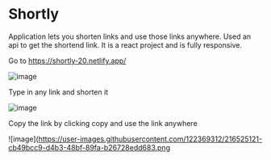 # Shortly
Application lets you shorten links and use those links anywhere. Used an api to get the shortend link. It is a react project and is fully responsive.

Go to https://shortly-20.netlify.app/

![image](https://user-images.githubusercontent.com/122369312/216524720-78040a5f-9615-4957-ab71-d0fea570efda.png)

Type in any link and shorten it

![image](https://user-images.githubusercontent.com/122369312/216525055-2d3a5533-3c4d-4df1-943d-a61b9f75bd56.png)

Copy the link by clicking copy and use the link anywhere

![image](https://user-images.githubusercontent.com/122369312/216525121-cb49bcc9-d4b3-48bf-89fa-b26728edd683.png
